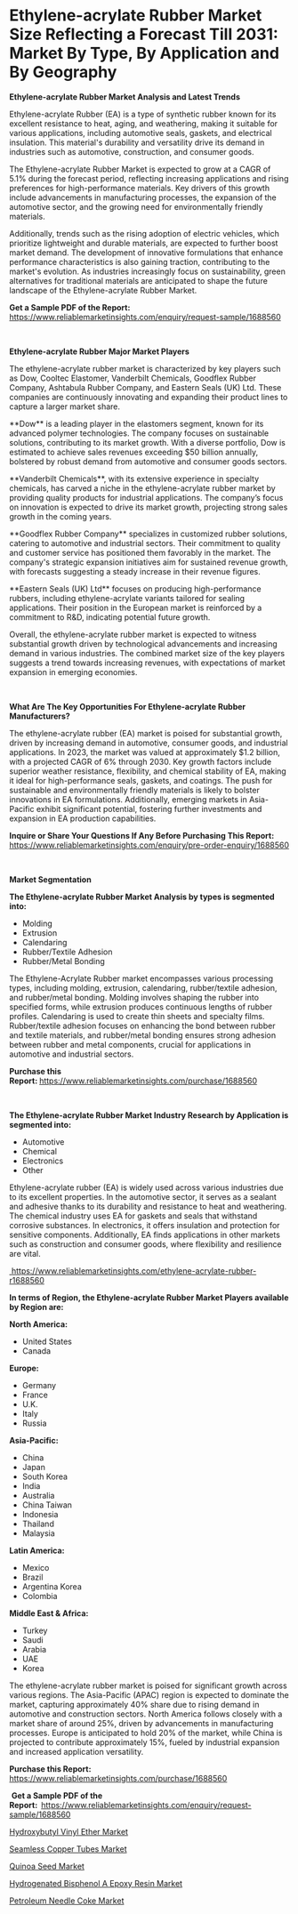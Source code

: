<p><h1>Ethylene-acrylate Rubber Market Size Reflecting a Forecast Till 2031: Market By Type, By Application and By Geography</h1></p><p><strong>Ethylene-acrylate Rubber Market Analysis and Latest Trends</strong></p>
<p><p>Ethylene-acrylate Rubber (EA) is a type of synthetic rubber known for its excellent resistance to heat, aging, and weathering, making it suitable for various applications, including automotive seals, gaskets, and electrical insulation. This material's durability and versatility drive its demand in industries such as automotive, construction, and consumer goods.</p><p>The Ethylene-acrylate Rubber Market is expected to grow at a CAGR of 5.1% during the forecast period, reflecting increasing applications and rising preferences for high-performance materials. Key drivers of this growth include advancements in manufacturing processes, the expansion of the automotive sector, and the growing need for environmentally friendly materials. </p><p>Additionally, trends such as the rising adoption of electric vehicles, which prioritize lightweight and durable materials, are expected to further boost market demand. The development of innovative formulations that enhance performance characteristics is also gaining traction, contributing to the market's evolution. As industries increasingly focus on sustainability, green alternatives for traditional materials are anticipated to shape the future landscape of the Ethylene-acrylate Rubber Market.</p></p>
<p><strong>Get a Sample PDF of the Report:&nbsp;</strong> <a href="https://www.reliablemarketinsights.com/enquiry/request-sample/1688560?utm_campaign=1570&utm_medium=2&utm_source=Github&utm_content=ia&utm_term=17102024&utm_id=ethylene-acrylate-rubber">https://www.reliablemarketinsights.com/enquiry/request-sample/1688560</a></p>
<p>&nbsp;</p>
<p><strong>Ethylene-acrylate Rubber Major Market Players</strong></p>
<p><p>The ethylene-acrylate rubber market is characterized by key players such as Dow, Cooltec Elastomer, Vanderbilt Chemicals, Goodflex Rubber Company, Ashtabula Rubber Company, and Eastern Seals (UK) Ltd. These companies are continuously innovating and expanding their product lines to capture a larger market share.</p><p>**Dow** is a leading player in the elastomers segment, known for its advanced polymer technologies. The company focuses on sustainable solutions, contributing to its market growth. With a diverse portfolio, Dow is estimated to achieve sales revenues exceeding $50 billion annually, bolstered by robust demand from automotive and consumer goods sectors.</p><p>**Vanderbilt Chemicals**, with its extensive experience in specialty chemicals, has carved a niche in the ethylene-acrylate rubber market by providing quality products for industrial applications. The company’s focus on innovation is expected to drive its market growth, projecting strong sales growth in the coming years.</p><p>**Goodflex Rubber Company** specializes in customized rubber solutions, catering to automotive and industrial sectors. Their commitment to quality and customer service has positioned them favorably in the market. The company's strategic expansion initiatives aim for sustained revenue growth, with forecasts suggesting a steady increase in their revenue figures.</p><p>**Eastern Seals (UK) Ltd** focuses on producing high-performance rubbers, including ethylene-acrylate variants tailored for sealing applications. Their position in the European market is reinforced by a commitment to R&D, indicating potential future growth.</p><p>Overall, the ethylene-acrylate rubber market is expected to witness substantial growth driven by technological advancements and increasing demand in various industries. The combined market size of the key players suggests a trend towards increasing revenues, with expectations of market expansion in emerging economies.</p></p>
<p>&nbsp;</p>
<p><strong>What Are The Key Opportunities For Ethylene-acrylate Rubber Manufacturers?</strong></p>
<p><p>The ethylene-acrylate rubber (EA) market is poised for substantial growth, driven by increasing demand in automotive, consumer goods, and industrial applications. In 2023, the market was valued at approximately $1.2 billion, with a projected CAGR of 6% through 2030. Key growth factors include superior weather resistance, flexibility, and chemical stability of EA, making it ideal for high-performance seals, gaskets, and coatings. The push for sustainable and environmentally friendly materials is likely to bolster innovations in EA formulations. Additionally, emerging markets in Asia-Pacific exhibit significant potential, fostering further investments and expansion in EA production capabilities.</p></p>
<p><strong>Inquire or Share Your Questions If Any Before Purchasing This Report:</strong> <a href="https://www.reliablemarketinsights.com/enquiry/pre-order-enquiry/1688560?utm_campaign=1570&utm_medium=2&utm_source=Github&utm_content=ia&utm_term=17102024&utm_id=ethylene-acrylate-rubber">https://www.reliablemarketinsights.com/enquiry/pre-order-enquiry/1688560</a></p>
<p>&nbsp;</p>
<p><strong>Market Segmentation</strong></p>
<p><strong>The Ethylene-acrylate Rubber Market Analysis by types is segmented into:</strong></p>
<p><ul><li>Molding</li><li>Extrusion</li><li>Calendaring</li><li>Rubber/Textile Adhesion</li><li>Rubber/Metal Bonding</li></ul></p>
<p><p>The Ethylene-Acrylate Rubber market encompasses various processing types, including molding, extrusion, calendaring, rubber/textile adhesion, and rubber/metal bonding. Molding involves shaping the rubber into specified forms, while extrusion produces continuous lengths of rubber profiles. Calendaring is used to create thin sheets and specialty films. Rubber/textile adhesion focuses on enhancing the bond between rubber and textile materials, and rubber/metal bonding ensures strong adhesion between rubber and metal components, crucial for applications in automotive and industrial sectors.</p></p>
<p><strong>Purchase this Report:&nbsp;</strong><a href="https://www.reliablemarketinsights.com/purchase/1688560?utm_campaign=1570&utm_medium=2&utm_source=Github&utm_content=ia&utm_term=17102024&utm_id=ethylene-acrylate-rubber">https://www.reliablemarketinsights.com/purchase/1688560</a></p>
<p>&nbsp;</p>
<p><strong>The Ethylene-acrylate Rubber Market Industry Research by Application is segmented into:</strong></p>
<p><ul><li>Automotive</li><li>Chemical</li><li>Electronics</li><li>Other</li></ul></p>
<p><p>Ethylene-acrylate rubber (EA) is widely used across various industries due to its excellent properties. In the automotive sector, it serves as a sealant and adhesive thanks to its durability and resistance to heat and weathering. The chemical industry uses EA for gaskets and seals that withstand corrosive substances. In electronics, it offers insulation and protection for sensitive components. Additionally, EA finds applications in other markets such as construction and consumer goods, where flexibility and resilience are vital.</p></p>
<p><a href="https://www.reliablemarketinsights.com/ethylene-acrylate-rubber-r1688560?utm_campaign=1570&utm_medium=2&utm_source=Github&utm_content=ia&utm_term=17102024&utm_id=ethylene-acrylate-rubber">&nbsp;https://www.reliablemarketinsights.com/ethylene-acrylate-rubber-r1688560</a></p>
<p><strong>In terms of Region, the Ethylene-acrylate Rubber Market Players available by Region are:</strong></p>
<p>
    <p> <strong> North America: </strong>
        <ul>
            <li>United States</li>
            <li>Canada</li>
        </ul>
        </p> 
    <p> <strong> Europe: </strong>
        <ul>
            <li>Germany</li>
            <li>France</li>
            <li>U.K.</li>
            <li>Italy</li>
            <li>Russia</li>
        </ul>
        </p> 
    <p> <strong> Asia-Pacific: </strong>
        <ul>
            <li>China</li>
            <li>Japan</li>
            <li>South Korea</li>
            <li>India</li>
            <li>Australia</li>
            <li>China Taiwan</li>
            <li>Indonesia</li>
            <li>Thailand</li>
            <li>Malaysia</li>
        </ul>
        </p> 
    <p> <strong> Latin America: </strong>
        <ul>
            <li>Mexico</li>
            <li>Brazil</li>
            <li>Argentina Korea</li>
            <li>Colombia</li>
        </ul>
        </p> 
    <p> <strong> Middle East & Africa: </strong>
        <ul>
            <li>Turkey</li>
            <li>Saudi</li>
            <li>Arabia</li>
            <li>UAE</li>
            <li>Korea</li>
        </ul>
    </p>
    </p>
<p><p>The ethylene-acrylate rubber market is poised for significant growth across various regions. The Asia-Pacific (APAC) region is expected to dominate the market, capturing approximately 40% share due to rising demand in automotive and construction sectors. North America follows closely with a market share of around 25%, driven by advancements in manufacturing processes. Europe is anticipated to hold 20% of the market, while China is projected to contribute approximately 15%, fueled by industrial expansion and increased application versatility.</p></p>
<p><strong>Purchase this Report: </strong><a href="https://www.reliablemarketinsights.com/purchase/1688560?utm_campaign=1570&utm_medium=2&utm_source=Github&utm_content=ia&utm_term=17102024&utm_id=ethylene-acrylate-rubber">https://www.reliablemarketinsights.com/purchase/1688560</a></p>
<p>&nbsp;<strong>Get a Sample PDF of the Report:&nbsp;&nbsp;</strong><a href="https://www.reliablemarketinsights.com/enquiry/request-sample/1688560?utm_campaign=1570&utm_medium=2&utm_source=Github&utm_content=ia&utm_term=17102024&utm_id=ethylene-acrylate-rubber">https://www.reliablemarketinsights.com/enquiry/request-sample/1688560</a></p>
<p><strong></strong></p>
<p><p><a href="https://www.linkedin.com/pulse/key-drivers-hydroxybutyl-vinyl-ether-market-trends-future-gmm0f?utm_campaign=1570&utm_medium=2&utm_source=Github&utm_content=ia&utm_term=17102024&utm_id=ethylene-acrylate-rubber">Hydroxybutyl Vinyl Ether Market</a></p><p><a href="https://www.linkedin.com/pulse/emerging-opportunities-challenges-global-seamless-copper-ulg0f?utm_campaign=1570&utm_medium=2&utm_source=Github&utm_content=ia&utm_term=17102024&utm_id=ethylene-acrylate-rubber">Seamless Copper Tubes Market</a></p><p><a href="https://www.linkedin.com/pulse/quinoa-seed-market-size-type-black-seedsred-seedswhite-seedsothers-li5if?utm_campaign=1570&utm_medium=2&utm_source=Github&utm_content=ia&utm_term=17102024&utm_id=ethylene-acrylate-rubber">Quinoa Seed Market</a></p><p><a href="https://www.linkedin.com/pulse/hydrogenated-bisphenol-epoxy-resin-market-trends-focusing-jgakf?utm_campaign=1570&utm_medium=2&utm_source=Github&utm_content=ia&utm_term=17102024&utm_id=ethylene-acrylate-rubber">Hydrogenated Bisphenol A Epoxy Resin Market</a></p><p><a href="https://www.linkedin.com/pulse/navigating-global-petroleum-needle-coke-market-landscape-zyf3f?utm_campaign=1570&utm_medium=2&utm_source=Github&utm_content=ia&utm_term=17102024&utm_id=ethylene-acrylate-rubber">Petroleum Needle Coke Market</a></p></p>